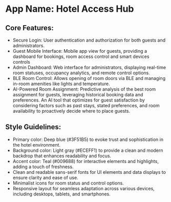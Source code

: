 # **App Name**: Hotel Access Hub

## Core Features:

- Secure Login: User authentication and authorization for both guests and administrators.
- Guest Mobile Interface: Mobile app view for guests, providing a dashboard for bookings, room access control and smart devices controls
- Admin Dashboard: Web interface for administrators, displaying real-time room statuses, occupancy analytics, and remote control options.
- BLE Room Control: Allows opening of room doors via BLE and managing in-room amenities like lights and temperature.
- AI-Powered Room Assignment: Predictive analysis of the best room assignment for guests, leveraging historical booking data and preferences. An AI tool that optimizes for guest satisfaction by considering factors such as past stays, stated preferences, and room availability to proactively decide where to place guests.

## Style Guidelines:

- Primary color: Deep blue (#3F51B5) to evoke trust and sophistication in the hotel environment.
- Background color: Light gray (#ECEFF1) to provide a clean and modern backdrop that enhances readability and focus.
- Accent color: Teal (#009688) for interactive elements and highlights, adding a touch of freshness.
- Clean and readable sans-serif fonts for UI elements and data displays to ensure clarity and ease of use.
- Minimalist icons for room status and control options.
- Responsive layout for seamless adaptation across various devices, including desktops, tablets, and smartphones.